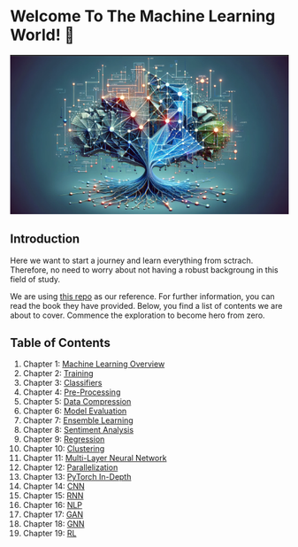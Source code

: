 # Welcome To The Machine Learning World! 👋
![alt text](./assets/ml_image.png)

## Introduction
Here we want to start a journey and learn everything from sctrach. Therefore, no need to worry about not having a robust backgroung in this field of study.

We are using [this repo](https://github.com/rasbt/machine-learning-book) as our reference. For further information, you can read the book they have provided. Below, you find a list of contents we are about to cover. Commence the exploration to become hero from zero.

## Table of Contents
1. Chapter 1: [Machine Learning Overview](./Chapters/01-Machine-Learning-Overview/ch01.ipynb)
2. Chapter 2: [Training](./Chapters/02-Training/ch02.ipynb)
3. Chapter 3: [Classifiers](./Chapters/03-Classifiers/ch03.ipynb)
4. Chapter 4: [Pre-Processing](./Chapters/04-Pre-Processing/ch04.ipynb)
5. Chapter 5: [Data Compression](./Chapters/05-Data-Compression/ch05.ipynb)
6. Chapter 6: [Model Evaluation](./Chapters/06-Model-Evaluation/ch06.ipynb)
7. Chapter 7: [Ensemble Learning](./Chapters/07-Ensemble-Learning/ch07.ipynb)
8. Chapter 8: [Sentiment Analysis](./Chapters/08-Sentiment-Analysis/ch08.ipynb)
9. Chapter 9: [Regression](./Chapters/09-Regression/ch09.ipynb)
10. Chapter 10: [Clustering](./Chapters/10-Clustering/ch10.ipynb)
11. Chapter 11: [Multi-Layer Neural Network](./Chapters/11-Multi-Layer-Neural-Network/ch11.ipynb)
12. Chapter 12: [Parallelization](./Chapters/12-Parallelization/ch12.ipynb)
13. Chapter 13: [PyTorch In-Depth](./Chapters/13-PyTorch-In-Depth/ch13.ipynb)
14. Chapter 14: [CNN](./Chapters/14-CNN/ch14.ipynb)
15. Chapter 15: [RNN](./Chapters/15-RNN/ch15.ipynb)
16. Chapter 16: [NLP](./Chapters/16-NLP/ch16.ipynb)
17. Chapter 17: [GAN](./Chapters/17-GAN/ch17.ipynb)
18. Chapter 18: [GNN](./Chapters/18-GNN/ch18.ipynb)
19. Chapter 19: [RL](./Chapters/19-RL/ch19.ipynb)